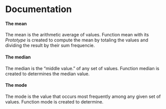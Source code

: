 <h1> Documentation </h1>

<h4> The mean </h4>
<p>
The mean is the arithmetic average of values.
Function mean with its <em> Prototype </em> is created to compute the mean by totaling the values and dividing the result by their sum frequencie.
</p>
<h4> The median </h4>
<p>
The median is the “middle value.” of any set of values.
Function median is created to determines the median value.
</p>
<h4> The mode </h4>
<p>
The mode is the value that occurs most frequently among any given set of values.
Function mode is created to determine.
</p>

